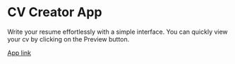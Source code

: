 # CV Creator App

Write your resume effortlessly with a simple interface. 
You can quickly view your cv by clicking on the Preview button.

[App link](https://gkuzin13.github.io/cv-creator/)
